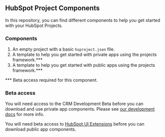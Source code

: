 ## HubSpot Project Components

In this repository, you can find different components to help you get started with your HubSpot Projects.

### Components

1. An empty project with a basic `hsproject.json` file.
2. A template to help you get started with private apps using the projects framework.***
3. A template to help you get started with public apps using the projects framework.***

*** Beta access required for this component.

### Beta access

You will need access to the CRM Development Beta before you can download and use private app components. Please see [our development docs](https://developers.hubspot.com/docs/platform/crm-development-tools-overview) for more info.

You will need beta access to [HubSpot UI Extensions](https://developers.hubspot.com/build-app-cards) before you can download public app components.
